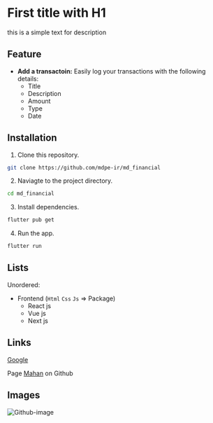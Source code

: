# First title with H1

this is a simple text for description

## Feature

- **Add a transactoin:** Easily log your transactions with the following details:
  - Title
  - Description
  - Amount
  - Type
  - Date

## Installation

1. Clone this repository.

```bash
git clone https://github.com/mdpe-ir/md_financial
```

2. Naviagte to the project directory.

```bash
cd md_financial
```

3. Install dependencies.

```bash
flutter pub get
```

4. Run the app.

```bash
flutter run
```

## Lists

Unordered:

- Frontend (`Html` `Css` `Js` => Package)
  - React js
  - Vue js
  - Next js

## Links

[Google](www.google.com)

Page [Mahan](https://github.com/mdpe-ir) on Github

## Images

![Github-image](https://octodex.github.com/images/minion.png)
